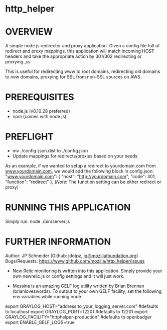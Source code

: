 # http_helper

# OVERVIEW
A simple node.js redirector and proxy application.  Given a config file full of
redirect and proxy mappings, this application will match incoming HOST headers
and take the appropriate action by 301/302 redirecting or proxying.,ss

This is useful for redirecting www to root domains, redirecting old domains
to new domains, proxying for SSL from non-SSL sources on AWS.

# PREREQUISITES
* node.js (v0.10.28 preferred)
* npm (comes with node.js).

# PREFLIGHT
* mv ./config-json.dist to ./config.json
* Update mappings for redirects/proxies based on your needs

As an example, if we wanted to setup a redirect to yourdomain.com
from www.yourdomain.com, we would add the following block in config.json:
    "www.yourdomain.com": {
      "host": "http://yourdomain.com",
      "code": 301,
      "function": "redirect"
      },
(*Note*: The function setting can be either redirect or proxy)


# RUNNING THIS APPLICATION
Simply run:
   node ./bin/server.js


# FURTHER INFORMATION
Author: JP Schneider (Github: jdotpz, jp@mozillafoundation.org)
Bugs/Requests: https://www.github.com/mozilla/http_helper/issues

* New Relic monitoring is written into this application.  Simply provide your own
newrelic.js or config settings and it will just work.

* Messina is an amazing GELF log utility written by Brian Brennan (brianloveswords).  To output
to your own GELF facility, set the following env variables while running node.

export GRAYLOG_HOST="address.to_your_logging_server.com"    #defaults to localhost
export GRAYLOG_PORT=12201                    #defaults to 12201
export GRAYLOG_FACILITY="httphelper-production" #defaults to openbadger
export ENABLE_GELF_LOGS=true
